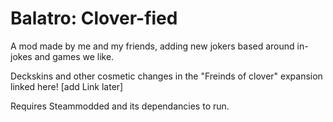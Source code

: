 # Balatro: Clover-fied

A mod made by me and my friends, adding new jokers based around in-jokes and games we like.

Deckskins and other cosmetic changes in the "Freinds of clover" expansion linked here! [add Link later]

Requires Steammodded and its dependancies to run.
